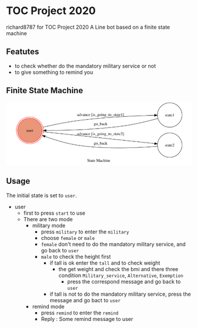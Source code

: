 # TOC Project 2020

richard8787 for TOC Project 2020
A Line bot based on a finite state machine


## Featutes
* to check whether do the mandatory military service or not
* to give something to remind you


## Finite State Machine
![fsm](./img/show-fsm.png)

## Usage
The initial state is set to `user`.

* user
	* first to press `start` to use
	* There are two mode
		* military mode
			* press `military` to enter the `military`
			* choose `female` or `male`
			* `female` don't need to do the mandatory military service, and go back to `user`
			* `male` to check the height first
				* if tall is ok enter the `tall` and to check weight
					* the get weight and check the bmi and there three condition `Military_service`, `Alternative`, `Exemption`
						* press the correspond message and go back to `user`
				* if tall is not to do the mandatory military service, press the message and go bact to `user`
		* remind mode
			* press `remind` to enter the `remind`
			* Reply : Some remind message to user




